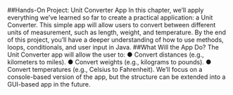  ##Hands-On Project: Unit Converter App
 In this chapter, we’ll apply everything we’ve learned so far to create a practical
 application: a Unit Converter. This simple app will allow users to convert between
 different units of measurement, such as length, weight, and temperature. By the end of
 this project, you’ll have a deeper understanding of how to use methods, loops,
 conditionals, and user input in Java.
 ##What Will the App Do?
 The Unit Converter app will allow the user to:
 ●       Convert distances (e.g., kilometers to miles).
 ●       Convert weights (e.g., kilograms to pounds).
 ●       Convert temperatures (e.g., Celsius to Fahrenheit).
 We’ll focus on a console-based version of the app, but the structure can be extended
 into a GUI-based app in the future.
